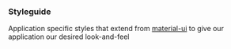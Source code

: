 ### Styleguide
Application specific styles that extend from [material-ui](http://www.material-ui.com/) to give our application our desired look-and-feel